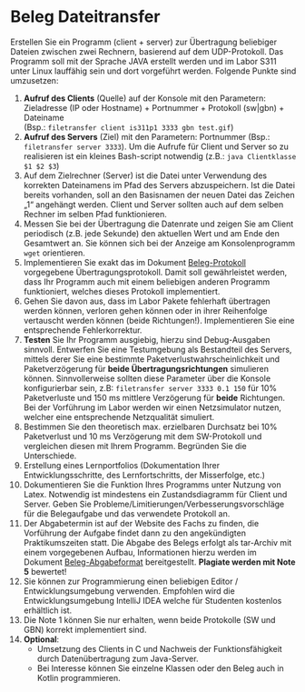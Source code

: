 # Beleg Dateitransfer

Erstellen Sie ein Programm (client + server) zur Übertragung beliebiger Dateien zwischen zwei Rechnern, basierend auf dem UDP-Protokoll. Das Programm soll mit der Sprache JAVA erstellt werden und im Labor S311 unter Linux lauffähig sein und dort vorgeführt werden. Folgende Punkte sind umzusetzen:

1. **Aufruf des Clients** (Quelle) auf der Konsole mit den Parametern: Zieladresse (IP oder Hostname) + Portnummer + Protokoll (sw|gbn) + Dateiname  
(Bsp.: `filetransfer client is311p1 3333 gbn test.gif`)
2. **Aufruf des Servers** (Ziel) mit den Parametern: Portnummer (Bsp.: `filetransfer server 3333`). 
Um die Aufrufe für Client und Server so zu realisieren ist ein kleines Bash-script notwendig (z.B.: `java Clientklasse $1 $2 $3`)
3. Auf dem Zielrechner (Server) ist die Datei unter Verwendung des korrekten Dateinamens im Pfad des Servers abzuspeichern. Ist die Datei bereits vorhanden, soll an den Basisnamen der neuen Datei das Zeichen „1“ angehängt werden. Client und Server sollten auch auf dem selben Rechner im selben Pfad funktionieren.
4. Messen Sie bei der Übertragung die Datenrate und zeigen Sie am Client periodisch (z.B. jede Sekunde) den aktuellen Wert und am Ende den Gesamtwert an. Sie können sich bei der Anzeige am Konsolenprogramm `wget` orientieren.
5. Implementieren Sie exakt das im Dokument [Beleg-Protokoll](Beleg-Protokoll.md) vorgegebene Übertragungsprotokoll. Damit soll gewährleistet werden, dass Ihr Programm auch mit einem beliebigen anderen Programm funktioniert, welches dieses Protokoll implementiert.
6. Gehen Sie davon aus, dass im Labor Pakete fehlerhaft übertragen werden können, verloren gehen können oder in ihrer Reihenfolge vertauscht werden können (beide Richtungen!). Implementieren Sie eine  entsprechende Fehlerkorrektur.
7. **Testen** Sie Ihr Programm ausgiebig, hierzu sind Debug-Ausgaben sinnvoll. Entwerfen Sie eine Testumgebung als Bestandteil des Servers, mittels derer Sie eine bestimmte Paketverlustwahrscheinlichkeit und Paketverzögerung für **beide Übertragungsrichtungen** simulieren können. Sinnvollerweise sollten diese Parameter über die Konsole konfigurierbar sein, z.B: `filetransfer server 3333 0.1 150` für 10% Paketverluste und 150 ms mittlere Verzögerung für **beide** Richtungen. Bei der Vorführung im Labor werden wir einen Netzsimulator nutzen, welcher eine entsprechende Netzqualität simuliert.
8. Bestimmen Sie den theoretisch max. erzielbaren Durchsatz bei 10% Paketverlust und 10 ms Verzögerung mit dem SW-Protokoll und vergleichen diesen mit Ihrem Programm. Begründen Sie die Unterschiede.
9. Erstellung eines Lernportfolios (Dokumentation Ihrer Entwicklungsschritte, des Lernfortschritts, der Misserfolge, etc.)
10. Dokumentieren Sie die Funktion Ihres Programms unter Nutzung von Latex. Notwendig ist mindestens ein Zustandsdiagramm für Client und Server. Geben Sie Probleme/Limitierungen/Verbesserungsvorschläge für die Belegaufgabe und das verwendete Protokoll an.
11. Der Abgabetermin ist auf der Website des Fachs zu finden, die Vorführung der Aufgabe findet dann zu den angekündigten Praktikumszeiten statt. Die Abgabe des Belegs erfolgt als tar-Archiv mit einem vorgegebenen Aufbau, Informationen hierzu werden im Dokument [Beleg-Abgabeformat](Beleg-Abgabeformat.md) bereitgestellt. **Plagiate werden mit Note 5** bewertet!
12. Sie können zur Programmierung einen beliebigen Editor / Entwicklungsumgebung verwenden. Empfohlen wird die Entwicklungsumgebung IntelliJ IDEA welche für Studenten kostenlos erhältlich ist.
13. Die Note 1 können Sie nur erhalten, wenn beide Protokolle (SW und GBN) korrekt implementiert sind. 
14. **Optional**:
    * Umsetzung des Clients in C und Nachweis der Funktionsfähigkeit durch Datenübertragung zum Java-Server.
    * Bei Interesse können Sie einzelne Klassen oder den Beleg auch in Kotlin programmieren.
